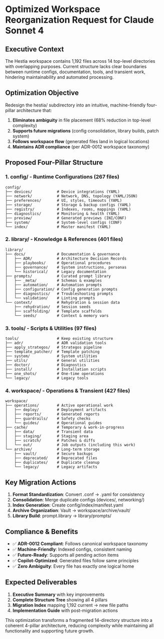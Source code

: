 # Optimized Workspace Reorganization Request for Claude Sonnet 4

## Executive Context
The Hestia workspace contains 1,192 files across 14 top-level directories with overlapping purposes. Current structure lacks clear boundaries between runtime configs, documentation, tools, and transient work, hindering maintainability and automated processing.

## Optimization Objective
Redesign the hestia/ subdirectory into an intuitive, machine-friendly four-pillar architecture that:
1. **Eliminates ambiguity** in file placement (68% reduction in top-level complexity)
2. **Supports future migrations** (config consolidation, library builds, patch system)
3. **Follows workspace flow** (generated files land in logical locations)
4. **Maintains ADR compliance** (per ADR-0012 workspace taxonomy)

## Proposed Four-Pillar Structure

### 1. **config/** - Runtime Configurations (267 files)
```
config/
├── devices/           # Device integrations (YAML)
├── network/           # Network, DNS, topology (YAML/JSON)
├── preferences/       # UI, styles, timeouts (YAML)
├── storage/           # Storage & backup configs (YAML)
├── registry/          # Indexes, rooms, mappings (YAML) 
├── diagnostics/       # Monitoring & health (YAML)
├── preview/           # Generated previews (INI/CONF)
├── system/            # System-level configs (CONF)
└── index/             # Master manifest (YAML)
```

### 2. **library/** - Knowledge & References (401 files)
```
library/
├── docs/              # Documentation & governance
│   ├── ADR/           # Architecture Decision Records
│   ├── playbooks/     # Operational procedures
│   ├── governance/    # System instructions, personas
│   └── historical/    # Legacy documentation
├── prompts/           # Curated prompt library
│   ├── _meta/         # Schemas & examples
│   ├── automation/    # Automation prompts
│   ├── configuration/ # Config generation prompts
│   ├── diagnostics/   # Troubleshooting prompts
│   └── validation/    # Linting prompts
└── context/           # Rehydration & session data
    ├── rehydration/   # Session seeds
    ├── scaffolding/   # Template scaffolds
    └── seeds/         # Context & memory vars
```

### 3. **tools/** - Scripts & Utilities (97 files)
```
tools/                 # Keep existing structure
├── adr/               # ADR validation tools
├── apply_strategos/   # Strategos pipeline
├── template_patcher/  # Template patching
├── system/            # System utilities
├── utils/             # General utilities
├── doctor/            # Diagnostics
├── install/           # Installation scripts
├── one_shots/         # One-time operations
└── legacy/            # Legacy tools
```

### 4. **workspace/** - Operations & Transient (427 files)
```
workspace/
├── operations/        # Active operational work
│   ├── deploy/        # Deployment artifacts
│   ├── reports/       # Generated reports
│   ├── guardrails/    # Safety checks
│   └── guides/        # Operational guides
├── cache/             # Temporary & work-in-progress
│   ├── data/          # Transient data
│   ├── staging/       # Staging area
│   ├── scratch/       # Patches & diffs
│   └── out/           # Job outputs (including this work)
└── archive/           # Long-term storage
    ├── vault/         # Secure backups
    ├── deprecated/    # Deprecated files
    ├── duplicates/    # Duplicate cleanup
    └── legacy/        # Legacy artifacts
```

## Key Migration Actions
1. **Format Standardization**: Convert .conf → .yaml for consistency
2. **Consolidation**: Merge duplicate configs (devices/, networking/)
3. **Index Generation**: Create config/index/manifest.yaml
4. **Archive Organization**: Vault → workspace/archive/vault/
5. **Library Build**: prompt.library → library/prompts/

## Compliance & Benefits
- ✅ **ADR-0012 Compliant**: Follows canonical workspace taxonomy
- ✅ **Machine-Friendly**: Indexed configs, consistent naming
- ✅ **Future-Ready**: Supports all pending action items
- ✅ **Copilot-Optimized**: Generated files follow same principles
- ✅ **Zero Ambiguity**: Every file has exactly one logical home

## Expected Deliverables
1. **Executive Summary** with key improvements
2. **Complete Structure Tree** showing all 4 pillars  
3. **Migration Index** mapping 1,192 current → new file paths
4. **Implementation Guide** with post-migration actions

This optimization transforms a fragmented 14-directory structure into a coherent 4-pillar architecture, reducing complexity while maintaining all functionality and supporting future growth.